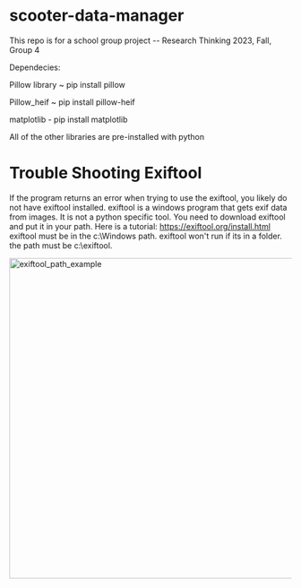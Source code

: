 # scooter-data-manager
This repo is for a school group project -- Research Thinking 2023, Fall, Group 4

Dependecies:  

Pillow library ~ pip install pillow  

Pillow_heif ~ pip install pillow-heif  

matplotlib - pip install matplotlib  

All of the other libraries are pre-installed with python

# Trouble Shooting Exiftool
If the program returns an error when trying to use the exiftool, you likely do not have exiftool installed. 
exiftool is a windows program that gets exif data from images. It is not a python specific tool.
You need to download exiftool and put it in your path. Here is a tutorial: https://exiftool.org/install.html 
exiftool must be in the c:\Windows path. exiftool won't run if its in a folder. the path must be c:\exiftool.


<img width="572" alt="exiftool_path_example" src="https://github.com/franciscoSebastiano/scooter-data-manager/assets/137376492/cc2218ab-bb92-43b1-a563-e941be67bd1e">
